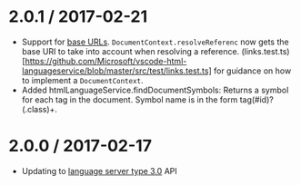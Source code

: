 
2.0.1 / 2017-02-21
==================
  * Support for [base URLs](https://developer.mozilla.org/de/docs/Web/HTML/Element/base). `DocumentContext.resolveReferenc` now gets the base URI to take into account when resolving a reference. (links.test.ts)[https://github.com/Microsoft/vscode-html-languageservice/blob/master/src/test/links.test.ts] for guidance on how to implement a `DocumentContext`.
  * Added htmlLanguageService.findDocumentSymbols: Returns a symbol for each tag in the document. Symbol name is in the form tag(#id)?(.class)+.

2.0.0 / 2017-02-17
==================
  * Updating to [language server type 3.0](https://github.com/Microsoft/vscode-languageserver-node/tree/master/types) API
